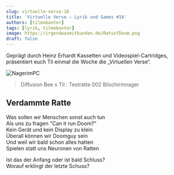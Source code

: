 ```yaml
---
slug: virtuelle-verse-16
title: 'Virtuelle Verse – Lyrik und Games #16'
authors: [tilmobaxter]
tags: [lyrik, tilmobaxter]
image: https://irgendwasmitkunden.de/RatsofDoom.png
draft: false
---
```


Geprägt durch Heinz Erhardt Kassetten und Videospiel-Cartridges, präsentiert euch Til einmal die Woche die „Virtuellen Verse“.
<!--truncate-->

![NagerimPC](https://irgendwasmitkunden.de/RatsofDoom.png)
> Diffusion Bee x Til : Testratte 002 Bilschirmnager

## Verdammte Ratte

Was sollen wir Menschen sonst auch tun  
Als uns zu fragen "Can it run Doom?"  
Kein Gerät und kein Display zu klein  
Überall können wir Doomguy sein  
Und weil wir bald schon alles hatten  
Spielen statt uns Neuronen von Ratten  

Ist das der Anfang oder ist bald Schluss?  
Worauf erklingt der letzte Schuss?